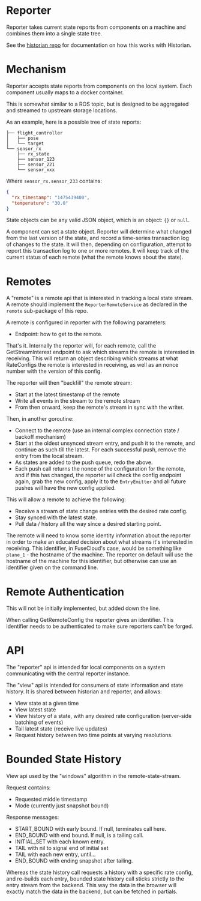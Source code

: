 Reporter
========

Reporter takes current state reports from components on a machine and combines them into a single state tree.

See the [historian repo](https://github.com/FuseRobotics/Historian) for documentation on how this works with Historian.

Mechanism
=========

Reporter accepts state reports from components on the local system. Each component usually maps to a docker container.

This is somewhat similar to a ROS topic, but is designed to be aggregated and streamed to upstream storage locations.

As an example, here is a possible tree of state reports:

```
├── flight_controller
│   ├── pose
│   └── target
└── sensor_rx
    ├── rx_state
    ├── sensor_123
    ├── sensor_221
    └── sensor_xxx
```

Where `sensor_rx.sensor_233` contains:

```json
{
  "rx_timestamp": "1475439400",
  "temperature": "30.0"
}
```

State objects can be any valid JSON object, which is an object: `{}` or `null`.

A component can set a state object. Reporter will determine what changed from the last version of the state, and record a time-series transaction log of changes to the state. It will then, depending on configuration, attempt to report this transaction log to one or more remotes. It will keep track of the current status of each remote (what the remote knows about the state).

Remotes
=======

A "remote" is a remote api that is interested in tracking a local state stream. A remote should implement the `ReporterRemoteService` as declared in the `remote` sub-package of this repo.

A remote is configured in reporter with the following parameters:

 - Endpoint: how to get to the remote.

That's it. Internally the reporter will, for each remote, call the GetStreamInterest endpoint to ask which streams the remote is interested in receiving. This will return an object describing which streams at what RateConfigs the remote is interested in receiving, as well as an nonce number with the version of this config.

The reporter will then "backfill" the remote stream:

 - Start at the latest timestamp of the remote
 - Write all events in the stream to the remote stream
 - From then onward, keep the remote's stream in sync with the writer.

Then, in another goroutine:

 - Connect to the remote (use an internal complex connection state / backoff mechanism)
 - Start at the oldest unsynced stream entry, and push it to the remote, and continue as such till the latest. For each successful push, remove the entry from the local stream.
 - As states are added to the push queue, redo the above.
 - Each push call returns the nonce of the configuration for the remote, and if this has changed, the reporter will check the config endpoint again, grab the new config, apply it to the `EntryEmitter` and all future pushes will have the new config applied.

This will allow a remote to achieve the following:

 - Receive a stream of state change entries with the desired rate config.
 - Stay synced with the latest state.
 - Pull data / history all the way since a desired starting point.

The remote will need to know some identity information about the reporter in order to make an educated decision about what streams it's interested in receiving. This identifier, in FuseCloud's case, would be something like `plane_1` - the hostname of the machine. The reporter on default will use the hostname of the machine for this identifier, but otherwise can use an identifier given on the command line.

Remote Authentication
=====================

This will not be initially implemented, but added down the line.

When calling GetRemoteConfig the reporter gives an identifier. This identifier needs to be authenticated to make sure reporters can't be forged.

API
===

The "reporter" api is intended for local components on a system communicating with the central reporter instance.

The "view" api is intended for consumers of state information and state history. It is shared between historian and reporter, and allows:

 - View state at a given time
 - View latest state
 - View history of a state, with any desired rate configuration (server-side batching of events)
 - Tail latest state (receive live updates)
 - Request history between two time points at varying resolutions.

Bounded State History
=====================

View api used by the "windows" algorithm in the remote-state-stream.

Request contains:

 - Requested middle timestamp
 - Mode (currently just snapshot bound)

Response messages:

 - START_BOUND with early bound. If null, terminates call here.
 - END_BOUND with end bound. If null, is a tailing call.
 - INITIAL_SET with each known entry.
 - TAIL with nil to signal end of initial set
 - TAIL with each new entry, until...
 - END_BOUND with ending snapshot after tailing.

Whereas the state history call requests a history with a specific rate config, and re-builds each entry, bounded state history call sticks strictly to the entry stream from the backend. This way the data in the browser will exactly match the data in the backend, but can be fetched in partials.
